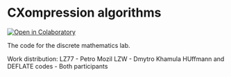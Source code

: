 # CXompression algorithms
[![Open in Colaboratory](https://colab.research.google.com/assets/colab-badge.svg)](https://colab.research.google.com/github/pmozil/discrete_lab_4/blob/main/report.ipynb)

The code for the discrete mathematics lab.

Work distribution:
LZ77 - Petro Mozil
LZW - Dmytro Khamula
HUffmann and DEFLATE codes - Both participants
